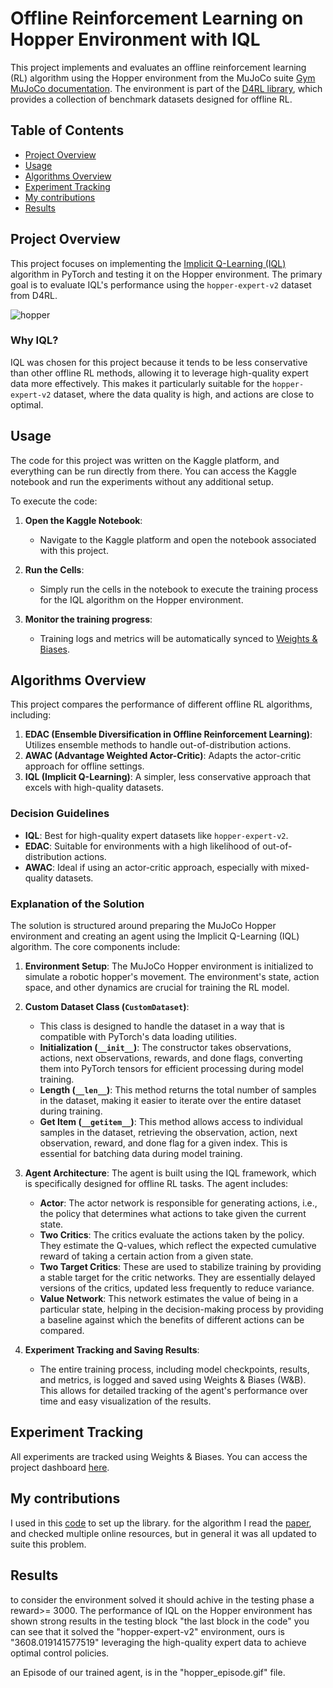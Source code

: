 
# Offline Reinforcement Learning on Hopper Environment with IQL

This project implements and evaluates an offline reinforcement learning (RL) algorithm using the Hopper environment from the MuJoCo suite [Gym MuJoCo documentation](https://www.gymlibrary.dev/environments/mujoco/hopper/). The environment is part of the [D4RL library](https://github.com/Farama-Foundation/D4RL), which provides a collection of benchmark datasets designed for offline RL.

## Table of Contents

- [Project Overview](#project-overview)
- [Usage](#usage)
- [Algorithms Overview](#algorithms-overview)
- [Experiment Tracking](#experiment-tracking)
- [My contributions](#my-contributions)
- [Results](#results)

## Project Overview

This project focuses on implementing the [Implicit Q-Learning (IQL)](https://arxiv.org/abs/2110.06169) algorithm in PyTorch and testing it on the Hopper environment. The primary goal is to evaluate IQL's performance using the `hopper-expert-v2` dataset from D4RL.

![hopper](https://github.com/user-attachments/assets/03a47f98-74f3-4dfa-a4a1-b7bd5df73fa4)

### Why IQL?

IQL was chosen for this project because it tends to be less conservative than other offline RL methods, allowing it to leverage high-quality expert data more effectively. This makes it particularly suitable for the `hopper-expert-v2` dataset, where the data quality is high, and actions are close to optimal.

## Usage

The code for this project was written on the Kaggle platform, and everything can be run directly from there. You can access the Kaggle notebook and run the experiments without any additional setup.

To execute the code:

1. **Open the Kaggle Notebook**:
   - Navigate to the Kaggle platform and open the notebook associated with this project.

2. **Run the Cells**:
   - Simply run the cells in the notebook to execute the training process for the IQL algorithm on the Hopper environment.

3. **Monitor the training progress**:
   - Training logs and metrics will be automatically synced to [Weights & Biases](https://wandb.ai/anwar96ibrahim-student/offline-RL?nw=nwuseranwar96ibrahim).

## Algorithms Overview

This project compares the performance of different offline RL algorithms, including:

1. **EDAC (Ensemble Diversification in Offline Reinforcement Learning)**: Utilizes ensemble methods to handle out-of-distribution actions.
2. **AWAC (Advantage Weighted Actor-Critic)**: Adapts the actor-critic approach for offline settings.
3. **IQL (Implicit Q-Learning)**: A simpler, less conservative approach that excels with high-quality datasets.

### Decision Guidelines

- **IQL**: Best for high-quality expert datasets like `hopper-expert-v2`.
- **EDAC**: Suitable for environments with a high likelihood of out-of-distribution actions.
- **AWAC**: Ideal if using an actor-critic approach, especially with mixed-quality datasets.

### Explanation of the Solution

The solution is structured around preparing the MuJoCo Hopper environment and creating an agent using the Implicit Q-Learning (IQL) algorithm. The core components include:

1. **Environment Setup**: The MuJoCo Hopper environment is initialized to simulate a robotic hopper's movement. The environment's state, action space, and other dynamics are crucial for training the RL model.

2. **Custom Dataset Class (`CustomDataset`)**: 
   - This class is designed to handle the dataset in a way that is compatible with PyTorch's data loading utilities.
   - **Initialization (`__init__`)**: The constructor takes observations, actions, next observations, rewards, and done flags, converting them into PyTorch tensors for efficient processing during model training.
   - **Length (`__len__`)**: This method returns the total number of samples in the dataset, making it easier to iterate over the entire dataset during training.
   - **Get Item (`__getitem__`)**: This method allows access to individual samples in the dataset, retrieving the observation, action, next observation, reward, and done flag for a given index. This is essential for batching data during model training.

3. **Agent Architecture**: The agent is built using the IQL framework, which is specifically designed for offline RL tasks. The agent includes:
   - **Actor**: The actor network is responsible for generating actions, i.e., the policy that determines what actions to take given the current state.
   - **Two Critics**: The critics evaluate the actions taken by the policy. They estimate the Q-values, which reflect the expected cumulative reward of taking a certain action from a given state.
   - **Two Target Critics**: These are used to stabilize training by providing a stable target for the critic networks. They are essentially delayed versions of the critics, updated less frequently to reduce variance.
   - **Value Network**: This network estimates the value of being in a particular state, helping in the decision-making process by providing a baseline against which the benefits of different actions can be compared.

4. **Experiment Tracking and Saving Results**: 
   - The entire training process, including model checkpoints, results, and metrics, is logged and saved using Weights & Biases (W&B). This allows for detailed tracking of the agent's performance over time and easy visualization of the results.

## Experiment Tracking

All experiments are tracked using Weights & Biases. You can access the project dashboard [here](https://wandb.ai/anwar96ibrahim-student/offline-RL?nw=nwuseranwar96ibrahim).

## My contributions

I used in this [code](https://www.kaggle.com/code/mmdalix/openai-gym-mujoco-env-setup-and-training-2022) to set up the library.
for the algorithm I read the [paper](https://arxiv.org/pdf/2110.06169), and checked multiple online resources, but in general it was all updated to suite this problem.

## Results

to consider the environment solved it should achive in the testing phase a reward>= 3000.
The performance of IQL on the Hopper environment has shown strong results in the testing block "the last block in the code" you can see that it solved the "hopper-expert-v2" environment, ours is "3608.019141577519"  leveraging the high-quality expert data to achieve optimal control policies.

an Episode of our trained agent, is in the "hopper_episode.gif" file.





